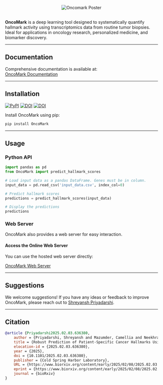 <div align="center">
  <img src="https://github.com/user-attachments/assets/e12bcab1-3856-4c11-bebe-6fe148dad1b2" alt="Oncomark Poster">
</div>
<br>

**OncoMark** is a deep learning tool designed to systematically quantify hallmark activity using transcriptomics data from routine tumor biopsies. Ideal for applications in oncology research, personalized medicine, and biomarker discovery.

---

## Documentation

Comprehensive documentation is available at:  
[OncoMark Documentation](https://oncomark.readthedocs.io/en/latest/)

---

## Installation

[![PyPI](https://badge.fury.io/py/OncoMark.svg)](https://pypi.org/project/OncoMark/)
[![DOI](https://zenodo.org/badge/DOI/10.5281/zenodo.14647336.svg)](https://doi.org/10.5281/zenodo.14647336)
[![DOI](https://img.shields.io/badge/Dryad-DOI-orange)](https://doi.org/10.5061/dryad.zw3r228jc)

Install OncoMark using pip:

```bash
pip install OncoMark
```

---

## Usage

### Python API

```python
import pandas as pd
from OncoMark import predict_hallmark_scores

# Load input data as a pandas DataFrame. Genes must be in column.
input_data = pd.read_csv('input_data.csv', index_col=0)

# Predict hallmark scores
predictions = predict_hallmark_scores(input_data)

# Display the predictions
predictions
```

### Web Server

OncoMark also provides a web server for easy interaction.

#### Access the Online Web Server

You can use the hosted web server directly:

[OncoMark Web Server](https://oncomark-ai.hf.space/)

---

## Suggestions

We welcome suggestions! If you have any ideas or feedback to improve OncoMark, please reach out to [Shreyansh Priyadarshi](mailto:shreyansh.priyadarshi02@gmail.com).

---

## Citation
```bibtex
@article {Priyadarshi2025.02.03.636380,
	author = {Priyadarshi, Shreyansh and Mazumder, Camellia and Neekhra, Bhavesh and Biswas, Sayan and Chowdhury, Debojyoti and Gupta, Debayan and Haldar, Shubhasis},
	title = {Robust Prediction of Patient-Specific Cancer Hallmarks Using Neural Multi-Task Learning: a model development and validation study},
	elocation-id = {2025.02.03.636380},
	year = {2025},
	doi = {10.1101/2025.02.03.636380},
	publisher = {Cold Spring Harbor Laboratory}, 
	URL = {https://www.biorxiv.org/content/early/2025/02/08/2025.02.03.636380},
	eprint = {https://www.biorxiv.org/content/early/2025/02/08/2025.02.03.636380.full.pdf},
	journal = {bioRxiv}
}
